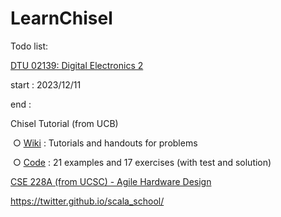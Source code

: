# LearnChisel
Todo list:

[DTU 02139: Digital Electronics 2](http://www2.imm.dtu.dk/courses/02139/) 

start : 2023/12/11

end  :

Chisel Tutorial (from UCB)

​	○ [Wiki](https://github.com/ucb-bar/chisel-tutorial/wiki) : Tutorials and handouts for problems

​	○ [Code](https://github.com/ucb-bar/chisel-tutorial) : 21 examples and 17 exercises (with test and solution)

[CSE 228A (from UCSC) - Agile Hardware Design ](https://classes.soe.ucsc.edu/cse228a/Winter23/)

https://twitter.github.io/scala_school/
